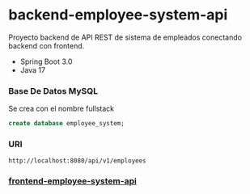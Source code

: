 # backend-employee-system-api
Proyecto backend de API REST de sistema de empleados conectando backend con frontend.

* Spring Boot 3.0
* Java 17

### Base De Datos MySQL

Se crea con el nombre fullstack
```sql
create database employee_system;
```

### URl
```
http://localhost:8080/api/v1/employees
```
### [frontend-employee-system-api](https://github.com/Diegocastro21/frontend-employee-system-api)


